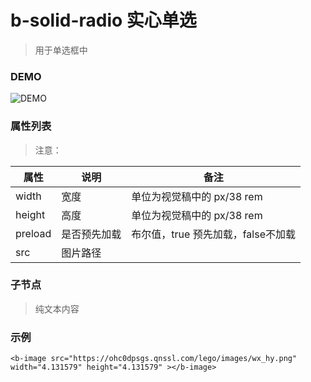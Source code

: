 # b-solid-radio 实心单选
> 用于单选框中

### DEMO
![DEMO](https://ohc0dpsgs.qnssl.com/image/service/serviceBanner.jpg)

### 属性列表
> 注意：

 属性 | 说明 | 备注 
--- | --- | ---
 width | 宽度 | 单位为视觉稿中的 px/38 rem
 height | 高度 | 单位为视觉稿中的 px/38 rem
 preload | 是否预先加载 | 布尔值，true 预先加载，false不加载
 src | 图片路径 | 

### 子节点
> 纯文本内容

### 示例
```
<b-image src="https://ohc0dpsgs.qnssl.com/lego/images/wx_hy.png" width="4.131579" height="4.131579" ></b-image>
```
